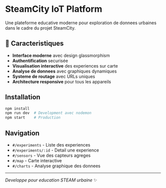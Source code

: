 # SteamCity IoT Platform

Une plateforme educative moderne pour exploration de donnees urbaines dans le cadre du projet SteamCity.

## 🚀 Caracteristiques

- **Interface moderne** avec design glassmorphism
- **Authentification** securisée
- **Visualisation interactive** des experiences sur carte
- **Analyse de donnees** avec graphiques dynamiques
- **Systeme de routage** avec URLs uniques
- **Architecture responsive** pour tous les appareils

## Installation

```bash
npm install
npm run dev  # Development avec nodemon
npm start    # Production
```

## Navigation

- `#/experiments` - Liste des experiences
- `#/experiments/:id` - Detail une experience
- `#/sensors` - Vue des capteurs agreges
- `#/map` - Carte interactive
- `#/charts` - Analyse graphique des donnees

---

*Developpe pour education STEAM urbaine* ✨
